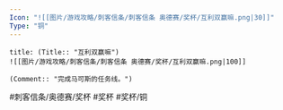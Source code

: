 ```yaml
---
Icon: "![[图片/游戏攻略/刺客信条/刺客信条 奥德赛/奖杯/互利双赢嘛.png|30]]"
Type: "铜"
---
```

```ad-common-bronze-trophy
title: (Title:: "互利双赢嘛")
![[图片/游戏攻略/刺客信条/刺客信条 奥德赛/奖杯/互利双赢嘛.png|100]]

(Comment:: "完成马可斯的任务线。")
```

#刺客信条/奥德赛/奖杯 #奖杯 #奖杯/铜
